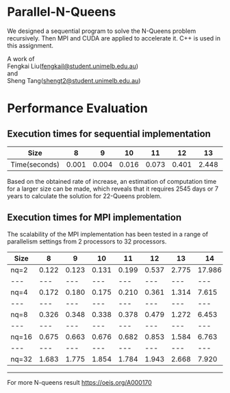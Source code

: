 # Parallel-N-Queens

We designed a sequential program to solve the N-Queens problem recursively. Then MPI and CUDA are applied to accelerate it. C++ is used in this assignment.

A work of  
Fengkai Liu(fengkail@student.unimelb.edu.au)  
and  
Sheng Tang(shengt2@student.unimelb.edu.au)    
# Performance Evaluation
## Execution times for sequential implementation
Size | 8|9|10|11|12|13|14|15|16
---|---|---|---|---|---|---|---|---|---|
Time(seconds)|0.001|0.004|0.016|0.073|0.401|2.448|16.191|115.911|839.930|  

Based on the obtained rate of increase, an estimation of computation time for a larger size can be made, which reveals that it requires 2545 days or 7 years to calculate the solution for 22-Queens problem.

## Execution times for MPI implementation
The scalability of the MPI implementation has been tested in a range of parallelism settings from 2 processors to 32 processors.

Size | 8|9|10|11|12|13|14|15|16
---|---|---|---|---|---|---|---|---|---|
nq=2|0.122|0.123|0.131|0.199|0.537|2.775|17.986|130.382|985.94|  
---|---|---|---|---|---|---|---|---|---|
nq=4|0.172|0.180|0.175|0.210|0.361|1.314|7.615|53.777|411.91|  
---|---|---|---|---|---|---|---|---|---|
nq=8|0.326|0.348|0.338|0.378|0.479|1.272|6.453|44.454|322.97|  
---|---|---|---|---|---|---|---|---|---|
nq=16|0.675|0.663|0.676|0.682|0.853|1.584|6.763|44.634|326.32|  
---|---|---|---|---|---|---|---|---|---|
nq=32|1.683|1.775|1.854|1.784|1.943|2.668|7.920|46.28|328.84|  


---
For more N-queens result
https://oeis.org/A000170
